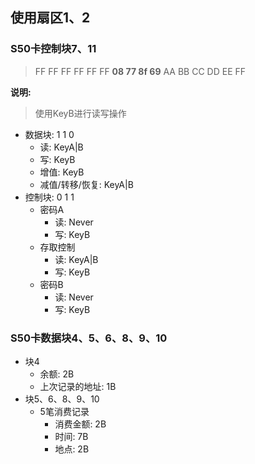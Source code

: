 ## 使用扇区1、2

### S50卡控制块7、11
> FF FF FF FF FF FF **08 77 8f 69** AA BB CC DD EE FF

**说明:**
> 使用KeyB进行读写操作

- 数据块: 1 1 0 
	+ 读: KeyA|B 
	+ 写: KeyB 
	+ 增值: KeyB 
	+ 减值/转移/恢复: KeyA|B 
- 控制块: 0 1 1 
	+ 密码A 
		* 读: Never 
		* 写: KeyB 
	+ 存取控制 
		* 读: KeyA|B 
		* 写: KeyB 
	+ 密码B 
		* 读: Never 
		* 写: KeyB 

### S50卡数据块4、5、6、8、9、10

- 块4
	+ 余额: 2B
	+ 上次记录的地址: 1B
- 块5、6、8、9、10
	+ 5笔消费记录
		* 消费金额: 2B
		* 时间: 7B
		* 地点: 2B